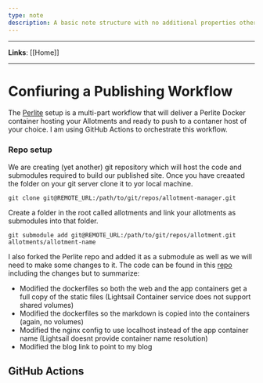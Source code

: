 ```yaml
---
type: note
description: A basic note structure with no additional properties other than status and tags and links
---
```


---

**Links**: [[Home]]

---

# Confiuring a Publishing Workflow
The [Perlite](https://github.com/secure-77/Perlite) setup is a multi-part workflow that will deliver a Perlite Docker container hosting your Allotments and ready to push to a contaner host of your choice. I am using GitHub Actions to orchestrate this workflow.

### Repo setup


We are creating (yet another) git repository which will host the code and submodules required to build our published site. Once you have creaated the folder on your git server clone it to yor local machine.

`git clone git@REMOTE_URL:/path/to/git/repos/allotment-manager.git`

Create a folder in the root called allotments and link your allotments as submodules into that folder.

`git submodule add git@REMOTE_URL:/path/to/git/repos/allotment.git allotments/allotment-name`

I also forked the Perlite repo and added it as a  submodule as well as we will need to make some changes to it. The code can be found in this [repo](https://github.com/philskents/Perlite) including the changes but to summarize:

- Modified the dockerfiles so both the web and the app containers get a full copy of the static files (Lightsail Container service does not support shared volumes)
- Modified the dockerfiles so the markdown is copied into the containers (again, no volumes)
- Modified the nginx config to use localhost instead of the app container name (Lightsail doesnt provide container name resolution)
- Modified the blog link to point to my blog

## GitHub Actions

